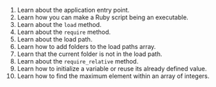 1. Learn about the application entry point.
2. Learn how you can make a Ruby script being an executable.
3. Learn about the `load` method.
4. Learn about the `require` method.
5. Learn about the load path.
6. Learn how to add folders to the load paths array.
7. Learn that the current folder is not in the load path.
8. Learn about the `require_relative` method.
9. Learn how to initialize a variable or reuse its already defined value.
9. Learn how to find the maximum element within an array of integers.
